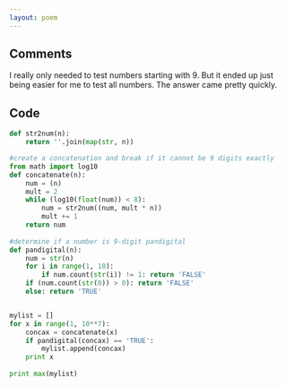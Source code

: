 ```yaml
---
layout: poem
---
```


## Comments

I really only needed to test numbers starting with 9. But it ended up just
being easier for me to test all numbers. The answer came pretty quickly.

## Code

```python
def str2num(n):
	return ''.join(map(str, n))		

#create a concatenation and break if it cannot be 9 digits exactly
from math import log10
def concatenate(n):
	num = (n)
	mult = 2
	while (log10(float(num)) < 8):
		num = str2num((num, mult * n))
		mult += 1
	return num
	
#determine if a number is 9-digit pandigital
def pandigital(n):
	num = str(n)
	for i in range(1, 10):
		if num.count(str(i)) != 1: return 'FALSE'
	if (num.count(str(0)) > 0): return 'FALSE'
	else: return 'TRUE'


mylist = []
for x in range(1, 10**7):
	concax = concatenate(x)
	if pandigital(concax) == 'TRUE':
		mylist.append(concax)
	print x
		
print max(mylist)
```

